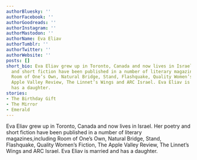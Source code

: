 ```yaml
---
authorBluesky: ''
authorFacebook: ''
authorGoodreads: ''
authorInstagram: ''
authorMastodon: ''
authorName: Eva Eliav
authorTumblr: ''
authorTwitter: ''
authorWebsite: ''
posts: []
short_bio: Eva Eliav grew up in Toronto, Canada and now lives in Israel. Her poetry
  and short fiction have been published in a number of literary magazines,including
  Room of One’s Own, Natural Bridge, Stand, Flashquake, Quality Women’s Fiction, The
  Apple Valley Review, The Linnet’s Wings and ARC Israel. Eva Eliav is married and
  has a daughter.
stories:
- The Birthday Gift
- The Mirror
- Emerald
---
```


Eva Eliav grew up in Toronto, Canada and now lives in Israel. Her poetry and short fiction have been published in a number of literary magazines,including Room of One’s Own, Natural Bridge, Stand, Flashquake, Quality Women’s Fiction, The Apple Valley Review, The Linnet’s Wings and ARC Israel. Eva Eliav is married and has a daughter.